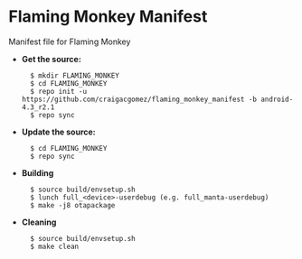Flaming Monkey Manifest
=======================

Manifest file for Flaming Monkey

- **Get the source:**

        $ mkdir FLAMING_MONKEY
        $ cd FLAMING_MONKEY
        $ repo init -u https://github.com/craigacgomez/flaming_monkey_manifest -b android-4.3_r2.1
        $ repo sync

- **Update the source:**

        $ cd FLAMING_MONKEY
        $ repo sync

- **Building**

        $ source build/envsetup.sh
        $ lunch full_<device>-userdebug (e.g. full_manta-userdebug)
        $ make -j8 otapackage

- **Cleaning**

        $ source build/envsetup.sh
        $ make clean
